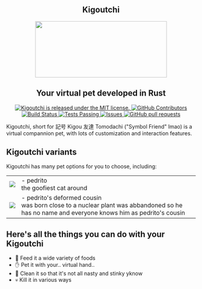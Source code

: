 <div align="center">
    <h2>Kigoutchi</h2>
    <img src="https://github.com/JohnGolgota/tamagochi/assets/110570465/af16d452-b48c-4b89-bc19-2090cc00f69b)" width="350px" height="150px">
</div>

<div align="center">
    <h2>Your virtual pet developed in Rust</h2>
</div>

<p align="center">
    <a href="https://github.com/excalidraw/excalidraw/blob/master/LICENSE">
      <img alt="Kigoutchi is released under the MIT license." src="https://img.shields.io/badge/license-MIT-blue.svg"  />
    </a>
    <a href="https://github.com/JohnGolgota/tamagochi/graphs/contributors">
      <img alt="GitHub Contributors" src="https://img.shields.io/github/contributors/JohnGolgota/tamagochi" />
    </a>
    <a href="https://github.com/JohnGolgota/tamagochi">
      <img alt="Build Status" src="https://github.com/JohnGolgota/tamagochi/workflows/pipeline.yml/badge.svg?branchName=main">
    </a>
    <a href="https://github.com/JohnGolgota/tamagochi/actions">
      <img alt="Tests Passing" src="https://github.com/JohnGolgota/tamagochi/workflows/Test/badge.svg" />
    </a>
    <a href="https://github.com/JohnGolgota/tamagochi/issues">
      <img alt="Issues" src="https://img.shields.io/github/issues/JohnGolgota/tamagochi?color=0088ff" />
    </a>
    <a href="https://github.com/JohnGolgota/tamagochi/pulls">
      <img alt="GitHub pull requests" src="https://img.shields.io/github/issues-pr/JohnGolgota/tamagochi?color=0088ff" />
    </a>
</p>

Kigoutchi, short for 記号 Kigou 友達 Tomodachi ("Symbol Friend" lmao) is a virtual compannion pet, with lots of customization and interaction features.

## Kigoutchi variants
Kigoutchi has many pet options for you to choose, including:
<table>
    <tr>
        <td><img src="https://github.com/JohnGolgota/tamagochi/assets/110570465/f04bb93b-dcfa-4696-a9c1-d0ad389c08a6) the goofiest cat around</td>">
        <td>
            - pedrito
            <br>
            the goofiest cat around
        </td>  
    </tr>
    <tr>
        <td><img src="https://github.com/JohnGolgota/tamagochi/assets/110570465/930f015b-16fc-462b-b950-fe7785255153">
        <td>
            - pedrito's deformed cousin
            <br>
            was born close to a nuclear plant was abbandoned so he has no name and everyone knows him as pedrito's cousin
        </td>  
    </tr>
</table>

## Here's all the things you can do with your Kigoutchi
- :poultry_leg:    Feed it a wide variety of foods
- :raised_hand:    Pet it with your.. virtual hand..
- :soap:    Clean it so that it's not all nasty and stinky yknow
- :skull:    Kill it in various ways


